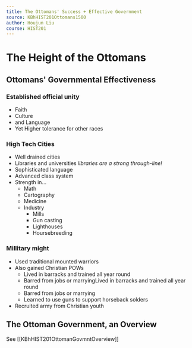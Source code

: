 ```yaml
---
title: The Ottomans' Success + Effective Government
source: KBhHIST201Ottomans1500
author: Houjun Liu
course: HIST201
---
```


# The Height of the Ottomans

## Ottomans' Governmental Effectiveness

### Established official unity  
* Faith
* Culture
* and Language
* Yet Higher tolerance for other races

### High Tech Cities
* Well drained cities
* Libraries and universities _libraries are a strong through-line!_
* Sophisticated language
* Advanced class system
* Strength in…
    * Math
    * Cartography
    * Medicine
    * Industry
        * Mills
        * Gun casting
        * Lighthouses
        * Hoursebreeding
        
### Millitary might
* Used traditional mounted warriors 
* Also gained Christian POWs
    * Lived in barracks and trained all year round
    * Barred from jobs or marryingLived in barracks and trained all year round
    * Barred from jobs or marrying
    * Learned to use guns to support horseback solders
* Recruited army from Christian youth

## The Ottoman Government, an Overview
See [[KBhHIST201OttomanGovmntOverview]]

<!--
* A cosmopolitan empire
    * "Most powerful and best organized"
        * Advanced land forces aforementioned
        * Heavy military technology
        * Millitaryistic govermentment?
            * Cavalrymen admisitered th erural land
-->
